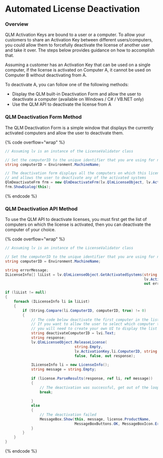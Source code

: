 # Automated License Deactivation

### Overview

QLM Activation Keys are bound to a user or a computer. To allow your customers to share an Activation Key between different users/computers, you could allow them to forcefully deactivate the license of another user and take it over. The steps below provides guidance on how to accomplish that.

Assuming a customer has an Activation Key that can be used on a single computer, if the license is activated on Computer A, it cannot be used on Computer B without deactivating from A.

To deactivate A, you can follow one of the following methods:

* Display the QLM built-in Deactivation Form and allow the user to deactivate a computer (available on Windows / C# / VB.NET only)
* Use the QLM API to deactivate the license from A

### QLM Deactivation Form Method

The QLM Deactivation Form is a simple window that displays the currently activated computers and allow the user to deactivate them.

{% code overflow="wrap" %}
```csharp
// Assuming lv is an instance of the LicenseValidator class

// Set the computerID to the unique identifier that you are using for node locking
string computerID = Environment.MachineName;

// The deactivation form displays all the computers on which this license is activated
// and allows the user to deactivate any of the activated systems
QlmDeactivateFrm frm = new QlmDeactivateFrm(lv.QlmLicenseObject, lv.ActivationKey, computerID);
frm.ShowDialog(this);
```
{% endcode %}

### QLM Deactivation API Method

To use the QLM API to deactivate licenses, you must first get the list of computers on which the license is activated, then you can deactivate the computer of your choice.

{% code overflow="wrap" %}
```csharp
// Assuming lv is an instance of the LicenseValidator class

// Set the computerID to the unique identifier that you are using for node locking
string computerID = Environment.MachineName;

string errorMessage;
ILicenseInfo[] liList = lv.QlmLicenseObject.GetActivatedSystems(string.Empty,
                                                                lv.ActivationKey, 
                                                                out errorMessage);

if (liList != null)
{
    foreach (ILicenseInfo li in liList)
    {
        if (String.Compare(li.ComputerID, computerID, true) != 0)
        {
            // The code below deactivate the first computer in the list
            // If you want to allow the user to select which computer to deactivate
            // you will need to create your own UI to display the list
            string deactivateComputerID = lvi.Text;
            string response;                    
            lv.QlmLicenseObject.ReleaseLicense(
                                string.Empty,
                                lv.ActivationKey,li.ComputerID, string.Empty, 
                                false, false, out response);
            
            ILicenseInfo li = new LicenseInfo();
            string message = string.Empty;
            
            if (license.ParseResults(response, ref li, ref message))
            { 
                // The deactivation was successful, get out of the loop
                break;
                
            }
            else
            {
                // The deactivation failed
                MessageBox.Show(this, message, license.ProductName,
                                MessageBoxButtons.OK, MessageBoxIcon.Error);
            }                        
        }
    }
}
```
{% endcode %}
